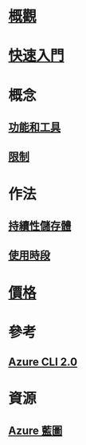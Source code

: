 # [概觀](overview.md)

# [快速入門](quickstart.md)

# 概念
## [功能和工具](features.md)
## [限制](limitations.md)

# 作法
## [持續性儲存體](persisting-shell-storage.md)
## [使用時段](using-the-shell-window.md)

# [價格](pricing.md)

# 參考
## [Azure CLI 2.0](/cli/azure) 
# 資源
## [Azure 藍圖](https://azure.microsoft.com/roadmap/)
